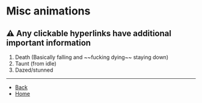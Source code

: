 # Misc animations

## ⚠️ Any clickable hyperlinks have additional important information

<ol>
  <li>Death (Basically falling and ~~fucking dying~~ staying down)</li>
  <li>Taunt (from idle)</li>
  <li>Dazed/stunned</li>
</ol>

---

- [Back](./sprites)
- [Home](../)
